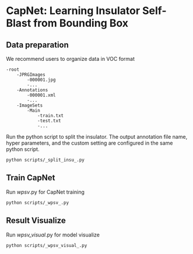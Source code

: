 # CapNet: Learning Insulator Self-Blast from Bounding Box 
## Data preparation
We recommend users to organize data in VOC format
``` 
-root
    -JPRGImages
        -000001.jpg
        -...
    -Annotations
        -000001.xml
        -...
    -ImageSets
        -Main
            -train.txt
            -test.txt
            -...
```
Run the python script to split the insulator. The output annotation file name, hyper parameters, and the custom setting are configured in the same python script.
```
python scripts/_split_insu_.py
```
## Train CapNet
Run _wpsv_.py for CapNet training
```
python scripts/_wpsv_.py
```
## Result Visualize
Run _wpsv_visual_.py for model visualize
```
python scripts/_wpsv_visual_.py
```
